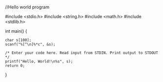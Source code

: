 //Hello world program

#include <stdio.h>
#include <string.h>
#include <math.h>
#include <stdlib.h>

int main() 
{
	
    char s[100];
    scanf("%[^\n]%*c", &s);
  	
    /* Enter your code here. Read input from STDIN. Print output to STDOUT */    
    printf("Hello, World!\n%s", s);
    return 0;
}
